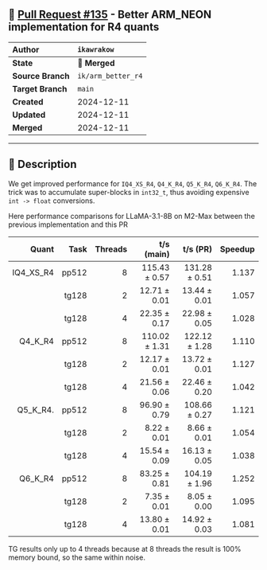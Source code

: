 ## 🔀 [Pull Request #135](https://github.com/ikawrakow/ik_llama.cpp/pull/135) - Better ARM_NEON implementation for R4 quants

| **Author** | `ikawrakow` |
| :--- | :--- |
| **State** | 🔀 **Merged** |
| **Source Branch** | `ik/arm_better_r4` |
| **Target Branch** | `main` |
| **Created** | 2024-12-11 |
| **Updated** | 2024-12-11 |
| **Merged** | 2024-12-11 |

---

## 📄 Description

We get improved performance for `IQ4_XS_R4`, `Q4_K_R4`, `Q5_K_R4`, `Q6_K_R4`. The trick was to accumulate super-blocks in `int32_t`, thus avoiding expensive `int -> float` conversions.

Here performance comparisons for LLaMA-3.1-8B on M2-Max between the previous implementation and this PR

| Quant |  Task | Threads | t/s (main) | t/s (PR) | Speedup | 
| ---: | ---: | ---: | ---: | ---: | ---: | 
| IQ4_XS_R4 | pp512 | 8 | 115.43 ± 0.57 | 131.28 ± 0.51 | 1.137 |
|                      | tg128 | 2 | 12.71 ± 0.01 | 13.44 ± 0.01 | 1.057 |
|                      | tg128 | 4 | 22.35 ± 0.17 | 22.98 ± 0.05  | 1.028 |
| Q4_K_R4    | pp512 | 8 | 110.02 ± 1.31 | 122.12 ± 1.28 | 1.110 |
|                      | tg128 | 2 | 12.17 ± 0.01 | 13.72 ± 0.01 | 1.127 |
|                      | tg128 | 4 | 21.56 ± 0.06  | 22.46 ± 0.20 | 1.042 |
| Q5_K_R4.    | pp512 | 8 | 96.90 ± 0.79 | 108.66 ± 0.27 | 1.121 |
|                      | tg128 | 2 | 8.22 ± 0.01 | 8.66 ± 0.01 | 1.054 |
|                      | tg128 | 4 | 15.54 ± 0.09 | 16.13 ± 0.05 | 1.038 |
| Q6_K_R4     | pp512 | 8 | 83.25 ± 0.81 | 104.19 ± 1.96 | 1.252 |
|                      | tg128 | 2 | 7.35 ± 0.01 | 8.05 ± 0.00 | 1.095 |
|                      | tg128 | 4 | 13.80 ± 0.01 | 14.92 ± 0.03 | 1.081 |
 
TG results only up to 4 threads because at 8 threads the result is 100% memory bound, so the same within noise.